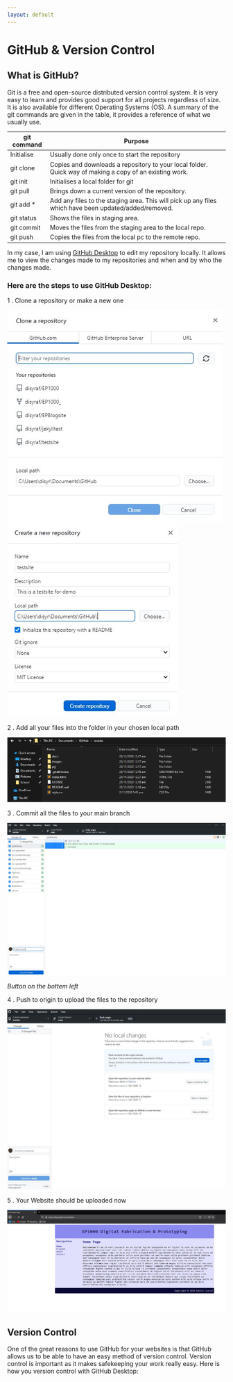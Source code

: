 ```yaml
---
layout: default
---
```


# GitHub & Version Control

## What is GitHub?
Git is a free and open-source distributed version control system. It is very easy to learn and provides good support for all projects regardless of size. It is also available for different Operating Systems (OS). A summary of the git commands are given in the table, it provides a reference of what we usually use.

| git command | Purpose |
| ----------- | ------- |
| Initialise  | Usually done only once to start the repository |
| git clone   |	Copies and downloads a repository to your local folder. Quick way of making a copy of an existing work. |
| git init    |	Initialises a local folder for git |
| git pull    |	Brings down a current version of the repository. | 
| git add *   |	Add any files to the staging area. This will pick up any files which have been updated/added/removed. |
| git status  |	Shows the files in staging area. |
| git commit  |	Moves the files from the staging area to the local repo. |
| git push | 	Copies the files from the local pc to the remote repo. |

In my case, I am using [GitHub Desktop](https://desktop.github.com/) to edit my repository locally. It allows me to view the changes made to my repositories and when and by who the changes made.

### Here are the steps to use GitHub Desktop:

1 . Clone a repository or make a new one

![](images/vc-0.JPG) 
![](images/vc-1.jpg) 

2 . Add all your files into the folder in your chosen local path

![](images/vc-2.jpg)

3 . Commit all the files to your main branch

![](images/vc-3.jpg)

*Button on the bottem left*

4 . Push to origin to upload the files to the repository

![](images/vc-4.jpg)

5 . Your Website should be uploaded now

![](images/vc-5.jpg)


## Version Control

One of the great reasons to use GitHub for your websites is that GitHub allows us to be able to have an easy method of version control. Version control is important as it makes safekeeping your work really easy. Here is how you version control with GitHub Desktop:

